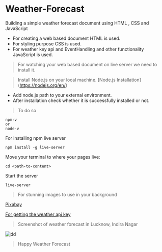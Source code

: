 # Weather-Forecast
Building a simple weather forecast document using HTML , CSS and JavaScript
* For creating a web based document HTML is used. 
* For styling purpose CSS is used.
* For weather key api and EventHandling and other functionality JavaScript is used.

> For watching your web based document on live server we need to install it.

> Install Node.js on your local machine.
[Node.js Installation]
(https://nodejs.org/en/)
* Add node.js path to your external environment.
* After installation check whether it is successfully installed or not.
> To do so
```
npm-v 
or 
node-v
```
For installing npm live server
```
npm install -g live-server
```
Move your terminal to where your pages live: 
```
cd <path-to-content>
```
Start the server
```
live-server
```
> For stunning images to use in your background

[Pixabay](https://pixabay.com/)

[For getting the weather api key](https://openweathermap.org/)

> Screenshot of weather forecast in Lucknow, Indira Nagar

![dd](https://user-images.githubusercontent.com/30586187/87850546-b4e73d80-c90e-11ea-846a-c69225c42cda.PNG)


> Happy Weather Forecast
